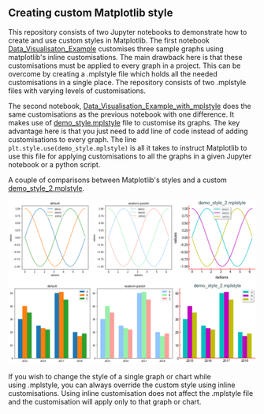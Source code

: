 ## Creating custom Matplotlib style

This repository consists of two Jupyter notebooks to demonstrate how to create and use custom styles in Matplotlib. The first notebook [Data_Visualisaton_Example](Data_Visualization_Example.ipynb) customises three sample graphs using matplotlib's inline customisations. The main drawback here is that these customisations must be applied to every graph in a project. This can be overcome by creating a .mplstyle file which holds all the needed customisations in a single place. The repository consists of two .mplstyle files with varying levels of customisations.

The second notebook, [Data_Visualisation_Example_with_mplstyle](Data_Visualization_Example_With_mplstyle.ipynb) does the same customisations as the previous notebook with one difference. It makes use of [demo_style.mplstyle](demo_style.mplstyle) file to customise its graphs. The key advantage here is that you just need to add line of code instead of adding customisations to every graph. The line `plt.style.use(demo_style.mplstyle)` is all it takes to instruct Matplotlib to use this file for applying customisations to all the graphs in a given Jupyter notebook or a python script.

A couple of comparisons between Matplotlib's styles and a custom [demo_style_2.mplstyle](demo_style_2.mplstyle).

![All vs custom wave](graphs/all_vs_demo2_wave.png)
![All vs custom bar](graphs/all_vs_demo2_bar.png)

If you wish to change the style of a single graph or chart while using .mplstyle, you can always override the custom style using inline customisations. Using inline customisation does not affect the .mplstyle file and the customisation will apply only to that graph or chart.